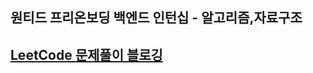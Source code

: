 ## 원티드 프리온보딩 백엔드 인턴십 - 알고리즘,자료구조
## [LeetCode 문제풀이 블로깅](https://polite-handball-c55.notion.site/fe52370afa0b471ebde052f2779da501?pvs=4)
